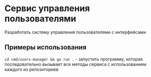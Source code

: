 # Сервис управления пользователями
Разработать систему управления пользователями с интерфейсами

## Примеры использования
`cd cmd/users-manager && go run .` - запустить программу, которая последовательно вызывает все методы сервиса
с использованием каждого из репозиториев